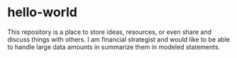 # hello-world
This repository is a place to store ideas, resources, or even share and discuss things with others.
I am financial strategist and would like to be able to handle large data amounts in summarize them in modeled statements.

